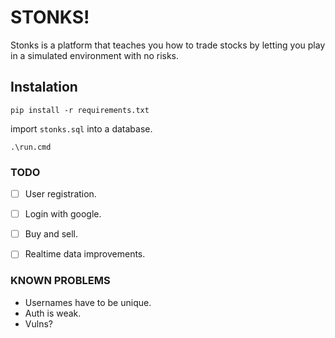 # STONKS!

Stonks is a platform that teaches you how to trade stocks by letting you play in a simulated environment with no risks.


## Instalation

`pip install -r requirements.txt`

import `stonks.sql` into a database.

`.\run.cmd`



### TODO

- [ ] User registration.
- [ ] Login with google.
- [ ] Buy and sell.
- [ ] Realtime data improvements.


### KNOWN PROBLEMS

- Usernames have to be unique.
- Auth is weak.
- Vulns?